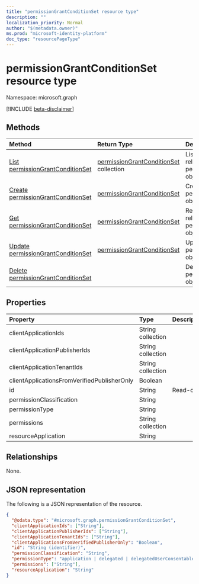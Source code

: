 ```yaml
---
title: "permissionGrantConditionSet resource type"
description: ""
localization_priority: Normal
author: "$(metadata.owner)"
ms.prod: "microsoft-identity-platform"
doc_type: "resourcePageType"
---
```


# permissionGrantConditionSet resource type

Namespace: microsoft.graph

[!INCLUDE [beta-disclaimer](../../includes/beta-disclaimer.md)]

## Methods

| Method                                                                             | Return Type                                                              | Description                                                                |
| :--------------------------------------------------------------------------------- | :----------------------------------------------------------------------- | :------------------------------------------------------------------------- |
| [List permissionGrantConditionSet](../api/permissiongrantconditionset-list.md)     | [permissionGrantConditionSet](permissionGrantConditionSet.md) collection | List properties and relationships of a permissionGrantConditionSet object. |
| [Create permissionGrantConditionSet](../api/permissiongrantconditionset-create.md) | [permissionGrantConditionSet](permissionGrantConditionSet.md)            | Create a new permissionGrantConditionSet object.                           |
| [Get permissionGrantConditionSet](../api/permissiongrantconditionset-get.md)       | [permissionGrantConditionSet](permissionGrantConditionSet.md)            | Read properties and relationships of a permissionGrantConditionSet object. |
| [Update permissionGrantConditionSet](../api/permissiongrantconditionset-update.md) | [permissionGrantConditionSet](permissionGrantConditionSet.md)            | Update the properties of a permissionGrantConditionSet object.             |
| [Delete permissionGrantConditionSet](../api/permissiongrantconditionset-delete.md) |                                                                          | Delete a permissionGrantConditionSet object.                               |

## Properties

| Property                                    | Type              | Description |
| :------------------------------------------ | :---------------- | :---------- |
| clientApplicationIds                        | String collection |             |
| clientApplicationPublisherIds               | String collection |             |
| clientApplicationTenantIds                  | String collection |             |
| clientApplicationsFromVerifiedPublisherOnly | Boolean           |             |
| id                                          | String            | Read-only.  |
| permissionClassification                    | String            |             |
| permissionType                              | String            |             |
| permissions                                 | String collection |             |
| resourceApplication                         | String            |             |

## Relationships

None.

## JSON representation

The following is a JSON representation of the resource.

<!-- {
  "blockType": "resource",
  "keyProperty": "id",
  "@odata.type": "microsoft.graph.permissionGrantConditionSet",
  "baseType": "microsoft.graph.entity",
  "openType": False
}
-->

```json
{
  "@odata.type": "#microsoft.graph.permissionGrantConditionSet",
  "clientApplicationIds": ["String"],
  "clientApplicationPublisherIds": ["String"],
  "clientApplicationTenantIds": ["String"],
  "clientApplicationsFromVerifiedPublisherOnly": "Boolean",
  "id": "String (identifier)",
  "permissionClassification": "String",
  "permissionType": "application | delegated | delegatedUserConsentable",
  "permissions": ["String"],
  "resourceApplication": "String"
}
```
